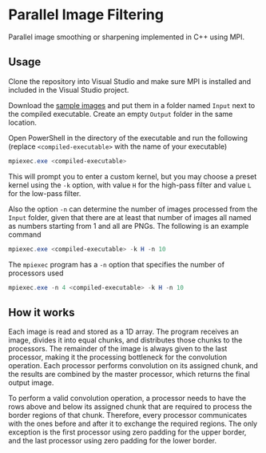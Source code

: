 # Parallel Image Filtering

Parallel image smoothing or sharpening implemented in C++ using MPI.

## Usage

Clone the repository into Visual Studio and make sure MPI is installed and included in the Visual Studio project.

Download the [sample images](https://drive.google.com/file/d/1WWgfGED7QGlYf5isGks2_Eblu8HOZPi8/view?usp=sharing) and put them in a folder named `Input` next to the compiled executable. Create an empty `Output` folder in the same location.

Open PowerShell in the directory of the executable and run the following (replace `<compiled-executable>` with the name of your executable)
```PowerShell
mpiexec.exe <compiled-executable>
```
This will prompt you to enter a custom kernel, but you may choose a preset kernel using the `-k` option, with value `H` for the high-pass filter and value `L` for the low-pass filter.

Also the option `-n` can determine the number of images processed from the `Input` folder, given that there are at least that number of images all named as numbers starting from 1 and all are PNGs. The following is an example command
```PowerShell
mpiexec.exe <compiled-executable> -k H -n 10
```

The `mpiexec` program has a `-n` option that specifies the number of processors used
```PowerShell
mpiexec.exe -n 4 <compiled-executable> -k H -n 10
```

## How it works

Each image is read and stored as a 1D array. The program receives an image, divides it into equal chunks, and distributes those chunks to the processors. The remainder of the image is always given to the last processor, making it the processing bottleneck for the convolution operation. Each processor performs convolution on its assigned chunk, and the results are combined by the master processor, which returns the final output image.

To perform a valid convolution operation, a processor needs to have the rows above and below its assigned chunk that are required to process the border regions of that chunk. Therefore, every processor communicates with the ones before and after it to exchange the required regions. The only exception is the first processor using zero padding for the upper border, and the last processor using zero padding for the lower border.
